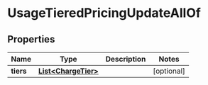 

# UsageTieredPricingUpdateAllOf


## Properties

| Name | Type | Description | Notes |
|------------ | ------------- | ------------- | -------------|
|**tiers** | [**List&lt;ChargeTier&gt;**](ChargeTier.md) |  |  [optional] |



